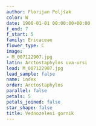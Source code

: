 ```yaml
---
author: Florijan Poljšak
color: W
date: 1900-01-01 00:00:00+00:00
f_end: 7
f_start: 5
family: Ericaceae
flower_type: C
image:
- M_007122907.jpg
latin: Arctostaphylos uva-ursi
lead: M_007122907.jpg
lead_sample: false
name: index
order: Arctostaphylos
parallel: false
petals: 5
petals_joined: false
star_shape: false
title: Vednozeleni gornik
---
```


